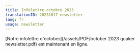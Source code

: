 ```yaml
---
title: Infolettre octobre 2023
translationID: 20231017-newsletter
lang: fr
usage: newsletter
---
```

[Notre infolettre d'october](/assets/PDF/october 2023 quaker newsletter.pdf) est maintenant en ligne.
